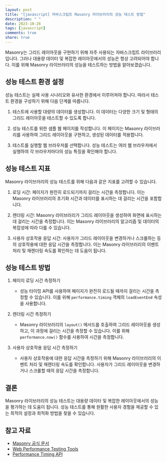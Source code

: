 ```yaml
---
layout: post
title: "[javascript] 자바스크립트 Masonry 라이브러리의 성능 테스트 방법"
description: " "
date: 2023-10-26
tags: [javascript]
comments: true
share: true
---
```


Masonry는 그리드 레이아웃을 구현하기 위해 자주 사용되는 자바스크립트 라이브러리입니다. 그러나 대용량 데이터 및 복잡한 레이아웃에서의 성능은 항상 고려되어야 합니다. 이를 위해 Masonry 라이브러리의 성능을 테스트하는 방법을 알아보겠습니다.

## 성능 테스트 환경 설정

성능 테스트는 실제 사용 시나리오와 유사한 환경에서 이루어져야 합니다. 따라서 테스트 환경을 구성하기 위해 다음 단계를 따릅니다.

1. 테스트에 사용할 대량의 데이터를 생성합니다. 이 데이터는 다양한 크기 및 형태의 그리드 레이아웃을 테스트할 수 있도록 합니다.

2. 성능 테스트를 위한 샘플 웹 페이지를 작성합니다. 이 페이지는 Masonry 라이브러리를 사용하여 그리드 레이아웃을 구현하고, 생성된 데이터를 적용합니다.

3. 테스트를 실행할 웹 브라우저를 선택합니다. 성능 테스트는 여러 웹 브라우저에서 실행하여 각 브라우저마다의 성능 특징을 확인해야 합니다.

## 성능 테스트 지표

Masonry 라이브러리의 성능 테스트를 위해 다음과 같은 지표를 고려할 수 있습니다.

1. 로딩 시간: 페이지가 완전히 로드되기까지 걸리는 시간을 측정합니다. 이는 Masonry 라이브러리의 초기화 시간과 데이터를 표시하는 데 걸리는 시간을 포함합니다.

2. 렌더링 시간: Masonry 라이브러리가 그리드 레이아웃을 생성하여 화면에 표시하는 데 걸리는 시간을 측정합니다. 이는 Masonry 라이브러리의 알고리즘 및 데이터의 복잡성에 따라 다를 수 있습니다.

3. 사용자 상호작용 응답 시간: 사용자가 그리드 레이아웃을 변경하거나 스크롤하는 등의 상호작용에 대한 응답 시간을 측정합니다. 이는 Masonry 라이브러리의 이벤트 처리 및 재렌더링 속도를 확인하는 데 도움이 됩니다.

## 성능 테스트 방법

1. 페이지 로딩 시간 측정하기

   - 성능 타이밍 API를 사용하여 페이지가 완전히 로드될 때까지 걸리는 시간을 측정할 수 있습니다. 이를 위해 `performance.timing` 객체의 `loadEventEnd` 속성을 사용합니다.

2. 렌더링 시간 측정하기

   - Masonry 라이브러리의 `layout()` 메서드를 호출하여 그리드 레이아웃을 생성하고, 이 과정에 걸리는 시간을 측정할 수 있습니다. 이를 위해 `performance.now()` 함수를 사용하여 시간을 측정합니다.

3. 사용자 상호작용 응답 시간 측정하기

   - 사용자 상호작용에 대한 응답 시간을 측정하기 위해 Masonry 라이브러리의 이벤트 처리 및 재렌더링 속도를 확인합니다. 사용자가 그리드 레이아웃을 변경하거나 스크롤할 때의 응답 시간을 측정합니다.

## 결론

Masonry 라이브러리의 성능 테스트는 대용량 데이터 및 복잡한 레이아웃에서의 성능을 평가하는 데 도움이 됩니다. 성능 테스트를 통해 원활한 사용자 경험을 제공할 수 있는 최적의 설정과 최적화 방법을 찾을 수 있습니다.

## 참고 자료

- [Masonry 공식 문서](https://masonry.desandro.com/)
- [Web Performance Testing Tools](https://www.webpagetest.org/)
- [Performance Timing API](https://developer.mozilla.org/ko/docs/Navigation_timing)